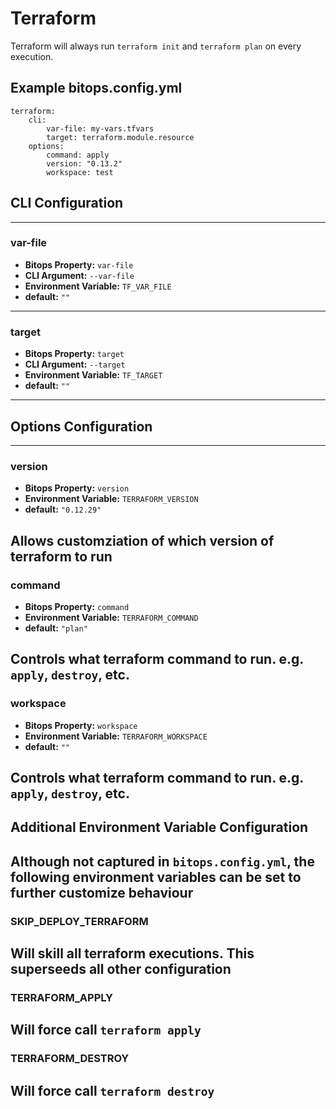 # Terraform
Terraform will always run `terraform init` and `terraform plan` on every execution.

## Example bitops.config.yml
```
terraform:
    cli:
        var-file: my-vars.tfvars
        target: terraform.module.resource
    options:
        command: apply
        version: "0.13.2"
        workspace: test
```

## CLI Configuration

-------------------
### var-file
* **Bitops Property:** `var-file`
* **CLI Argument:** `--var-file`
* **Environment Variable:** `TF_VAR_FILE`
* **default:** `""`
-------------------
### target
* **Bitops Property:** `target`
* **CLI Argument:** `--target`
* **Environment Variable:** `TF_TARGET`
* **default:** `""`
-------------------

## Options Configuration

-------------------
### version
* **Bitops Property:** `version`
* **Environment Variable:** `TERRAFORM_VERSION`
* **default:** `"0.12.29"`

Allows customziation of which version of terraform to run
-------------------
### command
* **Bitops Property:** `command`
* **Environment Variable:** `TERRAFORM_COMMAND`
* **default:** `"plan"`

Controls what terraform command to run. e.g. `apply`, `destroy`, etc.
-------------------
### workspace
* **Bitops Property:** `workspace`
* **Environment Variable:** `TERRAFORM_WORKSPACE`
* **default:** `""`

Controls what terraform command to run. e.g. `apply`, `destroy`, etc.
-------------------

## Additional Environment Variable Configuration

Although not captured in `bitops.config.yml`, the following environment variables can be set to further customize behaviour
-------------------
### SKIP_DEPLOY_TERRAFORM

Will skill all terraform executions. This superseeds all other configuration
-------------------
### TERRAFORM_APPLY

Will force call `terraform apply`
-------------------
### TERRAFORM_DESTROY

Will force call `terraform destroy`
-------------------
